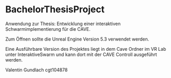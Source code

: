 # BachelorThesisProject

Anwendung zur Thesis: Entwicklung einer interaktiven Schwarmimplementierung für die CAVE.

Zum Öffnen sollte die Unreal Engine Version 5.3 verwendet werden.

Eine Ausführbare Version des Projektes liegt in dem Cave Ordner im VR Lab unter InteraktiveSwarm und kann dort mit der CAVE Controll ausgeführt werden.

Valentin Gundlach 
cgt104878
